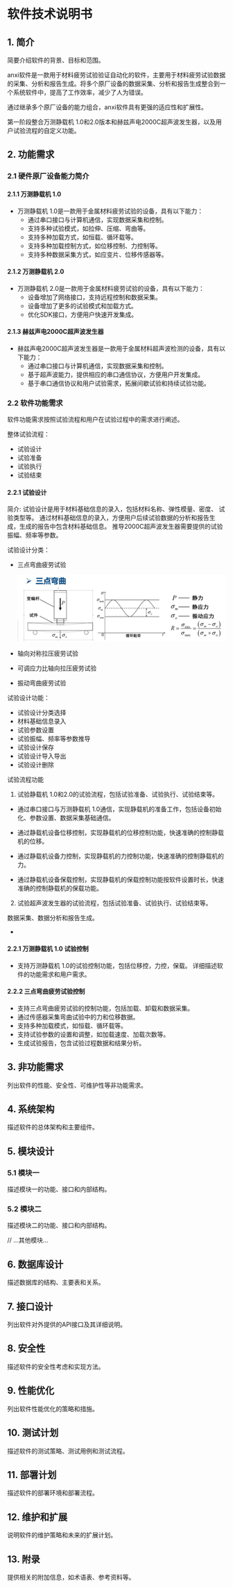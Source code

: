 # 软件技术说明书

## 1. 简介
简要介绍软件的背景、目标和范围。

anxi软件是一款用于材料疲劳试验验证自动化的软件，主要用于材料疲劳试验数据的采集、分析和报告生成。将多个原厂设备的数据采集、分析和报告生成整合到一个系统软件中，提高了工作效率，减少了人为错误。

通过继承多个原厂设备的能力组合，anxi软件具有更强的适应性和扩展性。

第一阶段整合万测静载机 1.0和2.0版本和赫兹声电2000C超声波发生器，以及用户试验流程的自定义功能。

## 2. 功能需求

### 2.1 硬件原厂设备能力简介

#### 2.1.1 万测静载机 1.0

- 万测静载机 1.0是一款用于金属材料疲劳试验的设备，具有以下能力：
  - 通过串口接口与计算机通信，实现数据采集和控制。
  - 支持多种试验模式，如拉伸、压缩、弯曲等。
  - 支持多种加载方式，如恒载、循环载等。
  - 支持多种加载控制方式，如位移控制、力控制等。
  - 支持多种数据采集方式，如应变片、位移传感器等。

#### 2.1.2 万测静载机 2.0

- 万测静载机 2.0是一款用于金属材料疲劳试验的设备，具有以下能力：
    - 设备增加了网络接口，支持远程控制和数据采集。
    - 设备增加了更多的试验模式和加载方式。
    - 优化SDK接口，方便用户快速开发集成。

#### 2.1.3 赫兹声电2000C超声波发生器

- 赫兹声电2000C超声波发生器是一款用于金属材料超声波检测的设备，具有以下能力：
    - 通过串口接口与计算机通信，实现数据采集和控制。
    - 基于超声波能力，提供相应的串口通信协议，方便用户开发集成。
    - 基于串口通信协议和用户试验需求，拓展间歇试验和持续试验功能。

### 2.2 软件功能需求

软件功能需求按照试验流程和用户在试验过程中的需求进行阐述。

整体试验流程：

- 试验设计
- 试验准备
- 试验执行
- 试验结束


#### 2.2.1 试验设计

简介: 试验设计是用于材料基础信息的录入，包括材料名称、弹性模量、密度、 试验类型等。
通过材料基础信息的录入，方便用户后续试验数据的分析和报告生成，生成的报告中包含材料基础信息。
推导2000C超声波发生器需要提供的试验振幅、频率等参数。

试验设计分类：

- 三点弯曲疲劳试验

  ![三点弯曲疲劳试验](./images/exp_th3_bending.png)
- 轴向对称拉压疲劳试验
- 可调应力比轴向拉压疲劳试验
- 振动弯曲疲劳试验

试验设计功能：

- 试验设计分类选择
- 材料基础信息录入
- 试验参数设置
- 试验振幅、频率等参数推导
- 试验设计保存
- 试验设计导入导出
- 试验设计删除

试验流程功能

1. 试验静载机 1.0和2.0的试验流程，包括试验准备、试验执行、试验结束等。

- 通过串口接口与万测静载机 1.0通信，实现静载机的准备工作，包括设备初始化、参数设置、数据采集基础通信。

- 通过静载机设备位移控制，实现静载机的位移控制功能，快速准确的控制静载机的位移。

- 通过静载机设备力控制，实现静载机的力控制功能，快速准确的控制静载机的力。

- 通过静载机设备保载控制，实现静载机的保载控制功能按软件设置时长，快速准确的控制静载机的保载功能。

2. 试验超声波发生器的试验流程，包括试验准备、试验执行、试验结束等。

数据采集、数据分析和报告生成。

- 
#### 2.2.1 万测静载机 1.0 试验控制

- 支持万测静载机 1.0的试验控制功能，包括位移控，力控，保载。
详细描述软件的功能需求和用户需求。

#### 2.2.2 三点弯曲疲劳试验控制

- 支持三点弯曲疲劳试验的控制功能，包括加载、卸载和数据采集。
- 通过传感器采集弯曲试验中的力和位移数据。
- 支持多种加载模式，如恒载、循环载等。
- 支持试验参数的设置和调整，如加载速度、加载次数等。
- 生成试验报告，包含试验过程数据和结果分析。

## 3. 非功能需求
列出软件的性能、安全性、可维护性等非功能需求。

## 4. 系统架构
描述软件的总体架构和主要组件。

## 5. 模块设计
### 5.1 模块一
描述模块一的功能、接口和内部结构。

### 5.2 模块二
描述模块二的功能、接口和内部结构。

// ...其他模块...

## 6. 数据库设计
描述数据库的结构、主要表和关系。

## 7. 接口设计
列出软件对外提供的API接口及其详细说明。

## 8. 安全性
描述软件的安全性考虑和实现方法。

## 9. 性能优化
列出软件性能优化的策略和措施。

## 10. 测试计划
描述软件的测试策略、测试用例和测试流程。

## 11. 部署计划
描述软件的部署环境和部署流程。

## 12. 维护和扩展
说明软件的维护策略和未来的扩展计划。

## 13. 附录
提供相关的附加信息，如术语表、参考资料等。
